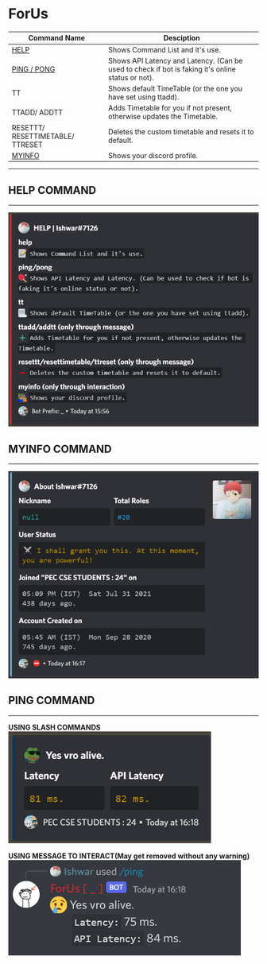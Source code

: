 # ForUs

| Command Name | Desciption |
|--------------|------------| 
| [HELP](#-help-command) | Shows Command List and it's use. |
| [PING / PONG](#-ping-command) | Shows API Latency and Latency. (Can be used to check if bot is faking it's online status or not). |
| TT | Shows default TimeTable (or the one you have set using ttadd). |
|  TTADD/ ADDTT | Adds Timetable for you if not present, otherwise updates the Timetable. |
| RESETTT/ RESETTIMETABLE/ TTRESET | Deletes the custom timetable and resets it to default. |
| [MYINFO](#-myinfo-command) | Shows your discord profile. |

---

## HELP COMMAND
---

![helpImage](./assets/preview/help.png)

## MYINFO COMMAND
---

![myInfoImage](assets/preview/myinfo.png)

## PING COMMAND
---

**USING SLASH COMMANDS**
![PingEmbed](assets/preview/pingEmbed.png)

**USING MESSAGE TO INTERACT(May get removed without any warning)**
![pingMsg](assets/preview/pingMsg.png)